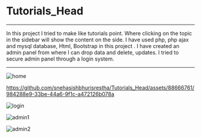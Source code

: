 # Tutorials_Head

<hr>

<p>In this project I tried to make like tutorials point. Where clicking on the topic in the sidebar will show the content on the side. I have used php, php ajax and mysql database, Html, Bootstrap in this project . I have created an admin panel from where I can drop data and delete, updates. I tried to secure admin panel through a login system.</p>

<hr>

![home](https://github.com/snehasishbhurisrestha/Tutorials_Head/assets/88666761/92eaab86-e0b6-4b31-8ad8-3158d8140c85)


https://github.com/snehasishbhurisrestha/Tutorials_Head/assets/88666761/984288e9-33be-44a6-9f1c-a472126b078a

![login](https://github.com/snehasishbhurisrestha/Tutorials_Head/assets/88666761/780f9d04-32ce-4632-8200-054c0a0eaba5)

![admin1](https://github.com/snehasishbhurisrestha/Tutorials_Head/assets/88666761/6d39e897-da8c-4b75-9055-2d8bff41f567)

![admin2](https://github.com/snehasishbhurisrestha/Tutorials_Head/assets/88666761/7ac13f90-7c15-4c26-98be-d83d11942dcb)
